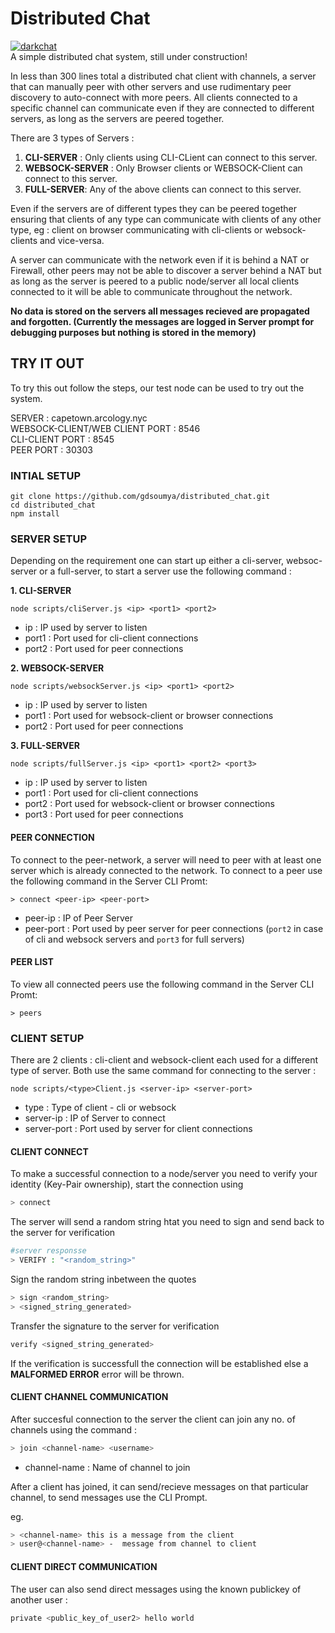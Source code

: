 # Distributed Chat

[![darkchat](https://circleci.com/gh/gdsoumya/distributed_chat.svg?style=svg)](https://app.circleci.com/projects/project-dashboard/github/gdsoumya)<br>
A simple distributed chat system, still under construction!

In less than 300 lines total a distributed chat client with channels, a server that can manually peer with other servers and use rudimentary peer discovery to auto-connect with more peers. All clients connected to a specific channel can communicate even if they are connected to different servers, as long as the servers are peered together.

There are 3 types of Servers :

1. **CLI-SERVER** : Only clients using CLI-CLient can connect to this server.
2. **WEBSOCK-SERVER** : Only Browser clients or WEBSOCK-Client can connect to this server.
3. **FULL-SERVER**: Any of the above clients can connect to this server.

Even if the servers are of different types they can be peered together ensuring that clients of any type can communicate with clients of any other type, eg : client on browser communicating with cli-clients or websock-clients and vice-versa.

A server can communicate with the network even if it is behind a NAT or Firewall, other peers may not be able to discover a server behind a NAT but as long as the server is peered to a public node/server all local clients connected to it will be able to communicate throughout the network.

**No data is stored on the servers all messages recieved are propagated and forgotten. (Currently the messages are logged in Server prompt for debugging purposes but nothing is stored in the memory)**

## TRY IT OUT

To try this out follow the steps, our test node can be used to try out the system.

SERVER : capetown.arcology.nyc<br>
WEBSOCK-CLIENT/WEB CLIENT PORT : 8546<br>
CLI-CLIENT PORT : 8545<br>
PEER PORT : 30303<br>

### INTIAL SETUP

```
git clone https://github.com/gdsoumya/distributed_chat.git
cd distributed_chat
npm install
```

### SERVER SETUP

Depending on the requirement one can start up either a cli-server, websoc-server or a full-server, to start a server use the following command :

**1. CLI-SERVER**

```
node scripts/cliServer.js <ip> <port1> <port2>
```

-   ip : IP used by server to listen
-   port1 : Port used for cli-client connections
-   port2 : Port used for peer connections

**2. WEBSOCK-SERVER**

```
node scripts/websockServer.js <ip> <port1> <port2>
```

-   ip : IP used by server to listen
-   port1 : Port used for websock-client or browser connections
-   port2 : Port used for peer connections

**3. FULL-SERVER**

```
node scripts/fullServer.js <ip> <port1> <port2> <port3>
```

-   ip : IP used by server to listen
-   port1 : Port used for cli-client connections
-   port2 : Port used for websock-client or browser connections
-   port3 : Port used for peer connections

#### PEER CONNECTION

To connect to the peer-network, a server will need to peer with at least one server which is already connected to the network. To connect to a peer use the following command in the Server CLI Promt:

```
> connect <peer-ip> <peer-port>
```

-   peer-ip : IP of Peer Server
-   peer-port : Port used by peer server for peer connections (`port2` in case of cli and websock servers and `port3` for full servers)

#### PEER LIST

To view all connected peers use the following command in the Server CLI Promt:

```
> peers
```

### CLIENT SETUP

There are 2 clients : cli-client and websock-client each used for a different type of server. Both use the same command for connecting to the server :

```
node scripts/<type>Client.js <server-ip> <server-port>
```

-   type : Type of client - cli or websock
-   server-ip : IP of Server to connect
-   server-port : Port used by server for client connections

#### CLIENT CONNECT

To make a successful connection to a node/server you need to verify your identity (Key-Pair ownership), start the connection using

```bash
> connect
```

The server will send a random string htat you need to sign and send back to the server for verification

```bash
#server responsse
> VERIFY : "<random_string>"
```

Sign the random string inbetween the quotes

```bash
> sign <random_string>
> <signed_string_generated>
```

Transfer the signature to the server for verification

```bash
verify <signed_string_generated>
```

If the verification is successfull the connection will be established else a **MALFORMED ERROR** error will be thrown.

#### CLIENT CHANNEL COMMUNICATION

After succesful connection to the server the client can join any no. of channels using the command :

```bash
> join <channel-name> <username>
```

-   channel-name : Name of channel to join

After a client has joined, it can send/recieve messages on that particular channel, to send messages use the CLI Prompt.

eg.

```bash
> <channel-name> this is a message from the client
> user@<channel-name> -  message from channel to client
```
#### CLIENT DIRECT COMMUNICATION

The user can also send direct messages using the known publickey of another user :

```bash
private <public_key_of_user2> hello world
```
